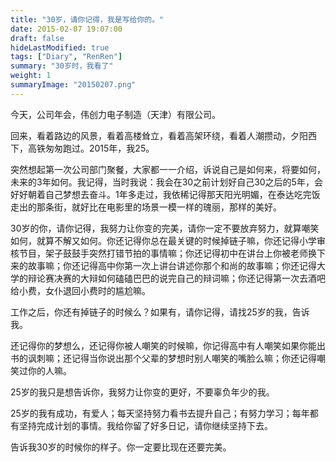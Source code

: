 ```yaml
---
title: "30岁，请你记得，我是写给你的。"
date: 2015-02-07 19:07:00
draft: false
hideLastModified: true
tags: ["Diary", "RenRen"]
summary: "30岁时，我看了"
weight: 1
summaryImage: "20150207.png"
---
```


今天，公司年会，伟创力电子制造（天津）有限公司。

回来，看着路边的风景，看着高楼耸立，看着高架环绕，看着人潮攒动，夕阳西下，高铁匆匆跑过。2015年，我25。

突然想起第一次公司部门聚餐，大家都一一介绍，诉说自己是如何来，将要如何，未来的3年如何。我记得，当时我说：我会在30之前计划好自己30之后的5年，会好好朝着自己梦想去奋斗。1年多走过，我依稀记得那天阳光明媚，在泰达吃完饭走出的那条街，就好比在电影里的场景一模一样的瑰丽，那样的美好。

30岁的你，请你记得，我努力让你变的完美，请你一定不要放弃努力，就算嘲笑如何，就算不解又如何。你还记得你总在最关键的时候掉链子嘛，你还记得小学审核节目，架子鼓鼓手突然打错节拍的事情嘛；你还记得初中在讲台上你被老师换下来的故事嘛；你还记得高中你第一次上讲台讲述你那个和尚的故事嘛；你还记得大学的辩论赛决赛的大辩如何磕磕巴巴的说完自己的辩词嘛；你还记得第一次去酒吧给小费，女仆退回小费时的尴尬嘛。

工作之后，你还有掉链子的时候么？如果有，请你记得，请找25岁的我，告诉我。

还记得你的梦想么，还记得你被人嘲笑的时候嘛，你记得高中有人嘲笑如果你能出书的讽刺嘛；还记得当你说出那个父辈的梦想时别人嘲笑的嘴脸么嘛；你还记得嘲笑过你的人嘛。

25岁的我只是想告诉你，我努力让你变的更好，不要辜负年少的我。

25岁的我有成功，有爱人；每天坚持努力看书去提升自己；有努力学习；每年都有坚持完成计划的事情。我给你留了好多日记，请你继续坚持下去。

告诉我30岁的时候你的样子。你一定要比现在还要完美。
